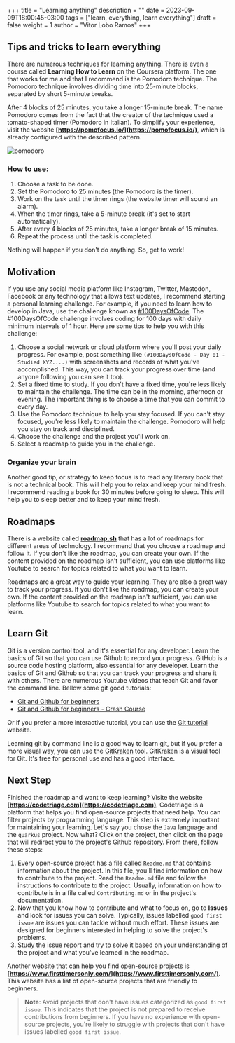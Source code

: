 +++
title = "Learning anything"
description = ""
date = 2023-09-09T18:00:45-03:00
tags = ["learn, everything, learn everything"]
draft = false
weight = 1
author = "Vitor Lobo Ramos"
+++

## Tips and tricks to learn everything

There are numerous techniques for learning anything. There is even a course called **Learning How to Learn** on the Coursera platform. The one that works for me and that I recommend is the Pomodoro technique. The Pomodoro technique involves dividing time into 25-minute blocks, separated by short 5-minute breaks. 

After 4 blocks of 25 minutes, you take a longer 15-minute break. The name Pomodoro comes from the fact that the creator of the technique used a tomato-shaped timer (Pomodoro in Italian). To simplify your experience, visit the website **[https://pomofocus.io/](https://pomofocus.io/)**, which is already configured with the described pattern.

![pomodoro](https://pomelloapp.com/images/pomodoro-timer.png#center)

### How to use:

1. Choose a task to be done.
2. Set the Pomodoro to 25 minutes (the Pomodoro is the timer).
3. Work on the task until the timer rings (the website timer will sound an alarm).
4. When the timer rings, take a 5-minute break (it's set to start automatically).
5. After every 4 blocks of 25 minutes, take a longer break of 15 minutes.
6. Repeat the process until the task is completed.


Nothing will happen if you don't do anything. So, get to work!

## Motivation

If you use any social media platform like Instagram, Twitter, Mastodon, Facebook or any technology that allows text updates, I recommend starting a personal learning challenge. For example, if you need to learn how to develop in Java, use the challenge known as [#100DaysOfCode](https://www.100daysofcode.com/). The #100DaysOfCode challenge involves coding for 100 days with daily minimum intervals of 1 hour. Here are some tips to help you with this challenge:

1. Choose a social network or cloud platform where you'll post your daily progress. For example, post something like `(#100DaysOfCode - Day 01 - Studied XYZ....)` with screenshots and records of what you've accomplished. This way, you can track your progress over time (and anyone following you can see it too).
2. Set a fixed time to study. If you don't have a fixed time, you're less likely to maintain the challenge. The time can be in the morning, afternoon or evening. The important thing is to choose a time that you can commit to every day.
3. Use the Pomodoro technique to help you stay focused. If you can't stay focused, you're less likely to maintain the challenge. Pomodoro will help you stay on track and disciplined.
4. Choose the challenge and the project you'll work on.
5. Select a roadmap to guide you in the challenge.

### Organize your brain

Another good tip, or strategy to keep focus is to read any literary book that is not a technical book. This will help you to relax and keep your mind fresh. I recommend reading a book for 30 minutes before going to sleep. This will help you to sleep better and to keep your mind fresh.


## Roadmaps

There is a website called **[roadmap.sh](https://roadmap.sh/)** that has a lot of roadmaps for different areas of technology. I recommend that you choose a roadmap and follow it. If you don't like the roadmap, you can create your own. If the content provided on the roadmap isn't sufficient, you can use platforms like Youtube to search for topics related to what you want to learn.

Roadmaps are a great way to guide your learning. They are also a great way to track your progress. If you don't like the roadmap, you can create your own. If the content provided on the roadmap isn't sufficient, you can use platforms like Youtube to search for topics related to what you want to learn.

## Learn Git

Git is a version control tool, and it's essential for any developer. Learn the basics of Git so that you can use Github to record your progress. GitHub is a source code hosting platform, also essential for any developer. Learn the basics of Git and Github so that you can track your progress and share it with others. There are numerous Youtube videos that teach Git and favor the command line. Bellow some git good tutorials:

- [Git and Github for beginners](https://www.youtube.com/watch?v=RGOj5yH7evk)
- [Git and Github for beginners - Crash Course](https://www.youtube.com/watch?v=SWYqp7iY_Tc)

Or if you prefer a more interactive tutorial, you can use the [Git tutorial](https://learngitbranching.js.org/) website. 

Learning git by command line is a good way to learn git, but if you prefer a more visual way, you can use the [GitKraken](https://www.gitkraken.com/) tool. GitKraken is a visual tool for Git. It's free for personal use and has a good interface.

## Next Step

Finished the roadmap and want to keep learning? Visite the website **[https://codetriage.com](https://codetriage.com)**. Codetriage is a platform that helps you find open-source projects that need help. You can filter projects by programming language. This step is extremely important for maintaining your learning. Let's say you chose the `Java` language and the `quarkus` project. Now what? Click on the project, then click on the page that will redirect you to the project's Github repository. From there, follow these steps:

1. Every open-source project has a file called `Readme.md` that contains information about the project. In this file, you'll find information on how to contribute to the project. Read the `Readme.md` file and follow the instructions to contribute to the project. Usually, information on how to contribute is in a file called `Contributing.md` or in the project's documentation.
2. Now that you know how to contribute and what to focus on, go to **Issues** and look for issues you can solve. Typically, issues labelled `good first issue` are issues you can tackle without much effort. These issues are designed for beginners interested in helping to solve the project's problems.
3. Study the issue report and try to solve it based on your understanding of the project and what you've learned in the roadmap.

Another website that can help you find open-source projects is **[https://www.firsttimersonly.com/](https://www.firsttimersonly.com/)**. This website has a list of open-source projects that are friendly to beginners.

> **Note**: Avoid projects that don't have issues categorized as `good first issue`. This indicates that the project is not prepared to receive contributions from beginners. If you have no experience with open-source projects, you're likely to struggle with projects that don't have issues labelled `good first issue`.
